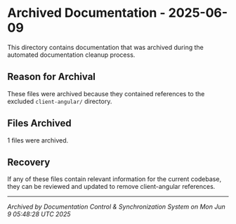 # Archived Documentation - 2025-06-09

This directory contains documentation that was archived during the automated documentation cleanup process.

## Reason for Archival
These files were archived because they contained references to the excluded `client-angular/` directory.

## Files Archived
1 files were archived.

## Recovery
If any of these files contain relevant information for the current codebase, they can be reviewed and updated to remove client-angular references.

---
*Archived by Documentation Control & Synchronization System on Mon Jun  9 05:48:28 UTC 2025*
